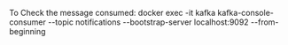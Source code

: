

To Check the message consumed:  docker exec -it kafka kafka-console-consumer --topic notifications --bootstrap-server localhost:9092 --from-beginning
